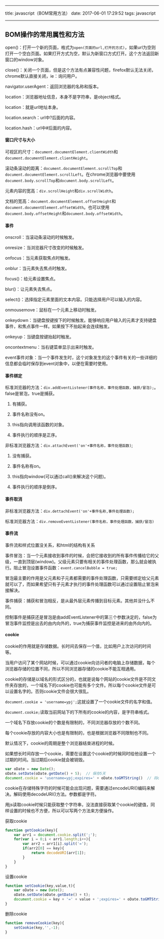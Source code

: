 
---

title: javascript（BOM常用方法）
date: 2017-06-01 17:29:52
tags: javascript

---

## BOM操作的常用属性和方法

open()：打开一个新的页面，格式为`open(页面的url,打开的方式)`，如果url为空则打开一个空白页面。如果打开方式为空，默认为新窗口方式打开。这个方法返回新窗口的window对象。

close()：关闭一个页面，但是这个方法有点兼容性问题，firefox默认无法关闭，chrome默认直接关闭，ie：询问用户。

navigator.userAgent：返回浏览器的名称和版本。

location：浏览器地址信息，本身不是字符串，是object格式。

location：就是url地址本身。

location.search：url中?后面的内容。

location.hash：url中#后面的内容。

#### 窗口尺寸与大小

可视区的尺寸：`document.documentElement.clientWidth`和`document.documentElement.clientHeight`。

滚动条滚动的距离：`document.documentElement.scrollTop`和`document.documentElement.scrollLeft`。在chrome浏览器中要使用`document.body.scrollTop`和`document.body.scrollLeft`。

元素内容的宽高：`div.scrollHeight`和`div.scrollWidth`。

文档的宽高：`document.documentElement.offsetHeight`和`document.documentElement.offsetWidth`。也可以使用`document.body.offsetHeight`和`document.body.offsetWidth`。

#### 事件

onscroll：当滚动条滚动的时候触发。

onresize：当浏览器尺寸改变的时候触发。

onfocus：当元素获取焦点时触发。

onblur：当元素失去焦点时触发。

focus()：给元素设置焦点。

blur()：让元素失去焦点。

select()：选择指定元素里面的文本内容。只能选择用户可以输入的内容。

onmousemove：鼠标在一个元素上移动时触发。

onkeydown：当键盘按键按下的时候触发。能够响应用户输入的元素才支持键盘事件，和焦点事件一样。如果按下不抬起来会连续触发。

onkeyup：当键盘按键抬起时触发。

oncontextmenu：当右键菜单显示出来时触发。

event事件对象：当一个事件发生时，这个对象发生的这个事件有关的一些详细的信息都会临时保存到event对象中，以便在需要时使用。

#### 事件绑定

标准浏览器的方法：`div.addEventListener(事件名称，事件处理函数，捕获/冒泡);`。false是冒泡，true是捕获。

1. 有捕获。

2. 事件名称没有on。

3. this指向调用该函数的对象。

4. 事件执行的顺序是正序。

非标准浏览器方法：`div.attachEvent('on'+事件名称，事件处理函数)`;

1. 没有捕获。

2. 事件名称有on。

3. this指向window(可以通过call()来解决这个问题)。

4. 事件执行的顺序是倒序。

#### 事件取消

非标准浏览器方法：`div.dettachEvent('on'+事件名称,事件处理函数);`

标准浏览器方法：`div.removeEventListener(事件名称，事件处理函数，捕获/冒泡)`

#### 事件流

事件流和样式位置没关系，和html的结构有关系

事件冒泡：当一个元素接收到事件的时候，会把它接收到的所有事件传播给它的父级，一直到顶层(window)。父级元素只要有相关的事件处理函数，那么就会被执行。阻止冒泡设置事件函数：`event.cancelBubble = true;`

冒泡最主要的作用是父元素和子元素都需要的事件处理函数，只需要绑定给父元素就可以了，而如果希望只有子元素才执行的事件处理函数可以通过设置阻止冒泡来接解决。


事件捕获：捕获和冒泡相反，是从最外层元素传播到目标元素。其他并没什么不同。

控制事件是捕获还是冒泡是由addEventListener中的第三个参数决定的，false为冒泡事件监控是出去的由内向外的，true为捕获事件监控是进来的由外向内的。

#### cookie

cookie的作用就是存储数据。长时间去保存一个值，比如用户上次访问的时间等。

当用户访问了某个网站时候，可以通过cookie向访问者的电脑上存储数据，每个浏览器存储的位置不同，所以不同浏览器存储的cookie不能互相通用。

cookie的存储是以域名的形式区分的，也就是说每个网站的cookie文件是不同文件夹存放的，一个域名下的cookie也可能有多个文件。所以每个cookie文件是可以设置名字的。否则cookie文件会很大很乱。

`document.cookie = 'username=ypj';`这就设置了一个cookie文件的名字和值。

`document.cookie;`读取当前网站下的下所有的cookie的内容，是字符串格式。


一个域名下存放cookie的个数是有限制的，不同浏览器存放的个数不同。

每个cookie存放的内容大小也是有限制的，也是根据浏览器不同限制也不同。

默认情况下，cookie的周期是整个浏览器结束进程的时候。

如果想长时间存放一个cookie，需要在设置这个cookie的时候同时给他设置一个过期的时间。当过期后cookie就会被销毁。

```js
var oDate = new Date();
oDate.setDate(oDate.getDate() + 5);  // 保存5天
document.cookie = 'username=ypj;expires=' + oDate.toGMTString()  // 将oDate又object转为string;
```

cookie在存储特殊字符的时候可能会出现问题，需要通过encodeURI()编码来解决。解码使用decodeURI()方法。参数都是字符。

用js读取cookie时候只能获取整个字符串，没法直接获取某个cookie的键值，同样设置的时候也不方便，所以可以写两个方法来方便操作。

获取cookie

```js
function getCookie(key){
    var arr1 = document.cookie.split(';');
    for(var i = 0;i < arr1.length;i++){
        var arr2 = arr1[i].split('=');
        if(arr2[0] == key){
            return decodeURI(arr[1]);
        }
    }
}
```

设置cookie

```js
function setCookie(key,value,t){
    var oDate = new Date();
    oDate.setDate(oDate.getDate() + t);
    document.cookie = key + '=' + value + ';expires=' + oDate.toGMTString();
}
```

删除cookie

```js
function removeCookie(key){
    setCookie(key,'',-1);
}
```